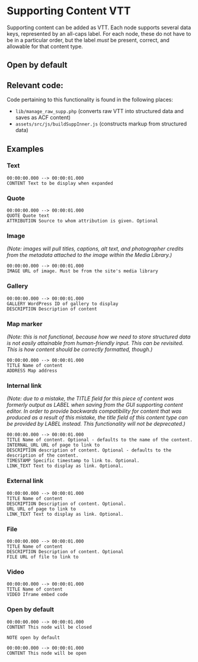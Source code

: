 # Supporting Content VTT

Supporting content can be added as VTT. Each node supports several data keys, represented by an all-caps label. For each node, these do not have to be in a particular order, but the label _must_ be present, correct, and allowable for that content type.

## Open by default

## Relevant code:
Code pertaining to this functionality is found in the following places:
* `lib/manage_raw_supp.php` (converts raw VTT into structured data and saves as ACF content)
* `assets/src/js/buildSuppInner.js` (constructs markup from structured data)

## Examples
### Text
```
00:00:00.000 --> 00:00:01.000
CONTENT Text to be display when expanded
```

### Quote
```
00:00:00.000 --> 00:00:01.000
QUOTE Quote text
ATTRIBUTION Source to whom attribution is given. Optional
```

### Image
_(Note: images will pull titles, captions, alt text, and photographer credits from the metadata attached to the image within the Media Library.)_
```
00:00:00.000 --> 00:00:01.000
IMAGE URL of image. Must be from the site's media library
```

### Gallery
```
00:00:00.000 --> 00:00:01.000
GALLERY WordPress ID of gallery to display
DESCRIPTION Description of content
```

### Map marker
_(Note: this is not functional, because how we need to store structured data is not easily attainable from human-friendly input. This can be revisited. This is how content should be correctly formatted, though.)_
```
00:00:00.000 --> 00:00:01.000
TITLE Name of content
ADDRESS Map address
```

### Internal link
_(Note: due to a mistake, the TITLE field for this piece of content was formerly output as LABEL when saving from the GUI supporting content editor. In order to provide backwards compatibility for content that was produced as a result of this mistake, the title field of this content type can be provided by LABEL instead. This functionality will not be deprecated.)_
```
00:00:00.000 --> 00:00:01.000
TITLE Name of content. Optional - defaults to the name of the content.
INTERNAL_URL URL of page to link to
DESCRIPTION description of content. Optional - defaults to the description of the content.
TIMESTAMP Specific timestamp to link to. Optional.
LINK_TEXT Text to display as link. Optional.
```

### External link
```
00:00:00.000 --> 00:00:01.000
TITLE Name of content
DESCRIPTION Description of content. Optional.
URL URL of page to link to
LINK_TEXT Text to display as link. Optional.
```

### File
```
00:00:00.000 --> 00:00:01.000
TITLE Name of content
DESCRIPTION Description of content. Optional
FILE URL of file to link to
```

### Video
```
00:00:00.000 --> 00:00:01.000
TITLE Name of content
VIDEO Iframe embed code
```

### Open by default
```
00:00:00.000 --> 00:00:01.000
CONTENT This node will be closed

NOTE open by default

00:00:00.000 --> 00:00:01.000
CONTENT This node will be open
```
